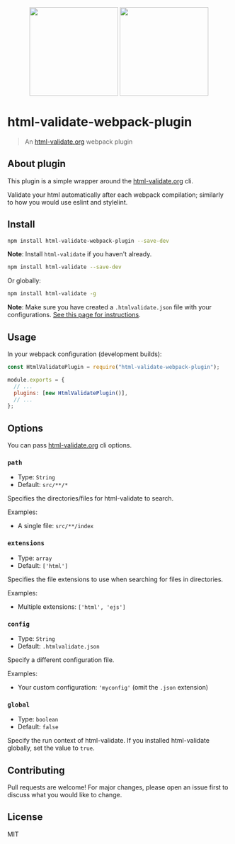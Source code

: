 <div align="center">
  <a href="https://www.w3.org/html/logo/downloads/HTML5_1Color_Black.svg"><img width="200" height="200" src="https://www.w3.org/html/logo/downloads/HTML5_1Color_Black.svg"></a>
  <a href="https://webpack.js.org/assets/icon-square-big.svg"><img width="200" height="200" src="https://webpack.js.org/assets/icon-square-big.svg"></a>
</div>

# html-validate-webpack-plugin

> An [html-validate.org](https://html-validate.org/) webpack plugin

## About plugin

This plugin is a simple wrapper around the [html-validate.org](https://html-validate.org/) cli.

Validate your html automatically after each webpack compilation; similarly to how you would use eslint and stylelint.

## Install

```bash
npm install html-validate-webpack-plugin --save-dev
```

**Note**: Install `html-validate` if you haven't already.

```bash
npm install html-validate --save-dev
```

Or globally:

```bash
npm install html-validate -g
```

**Note**: Make sure you have created a `.htmlvalidate.json` file with your configurations. [See this page for instructions](https://html-validate.org/usage/index.html).

## Usage

In your webpack configuration (development builds):

```js
const HtmlValidatePlugin = require("html-validate-webpack-plugin");

module.exports = {
  // ...
  plugins: [new HtmlValidatePlugin()],
  // ...
};
```

## Options

You can pass [html-validate.org](https://html-validate.org/) cli options.

### `path`

- Type: `String`
- Default: `src/**/*`

Specifies the directories/files for html-validate to search.

Examples:

- A single file: `src/**/index`

### `extensions`

- Type: `array`
- Default: `['html']`

Specifies the file extensions to use when searching for files in directories.

Examples:

- Multiple extensions: `['html', 'ejs']`

### `config`

- Type: `String`
- Default: `.htmlvalidate.json`

Specify a different configuration file.

Examples:

- Your custom configuration: `'myconfig'` (omit the `.json` extension)

### `global`

- Type: `boolean`
- Default: `false`

Specify the run context of html-validate. If you installed html-validate globally, set the value to `true`.

## Contributing

Pull requests are welcome! For major changes, please open an issue first to discuss what you would like to change.

## License

MIT

